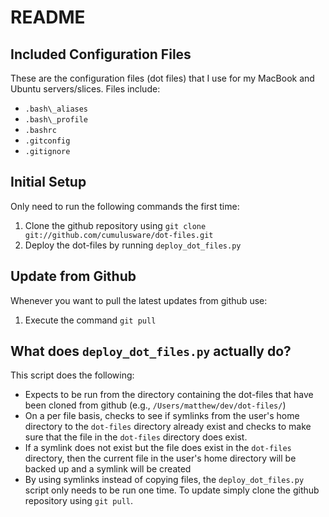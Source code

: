 # README #

## Included Configuration Files ##

These are the configuration files (dot files) that I use for my MacBook
and Ubuntu servers/slices. Files include:

* `.bash\_aliases`
* `.bash\_profile`
* `.bashrc`
* `.gitconfig`
* `.gitignore`

## Initial Setup ##

Only need to run the following commands the first time:

1. Clone the github repository using `git clone
   git://github.com/cumulusware/dot-files.git`
2. Deploy the dot-files by running `deploy_dot_files.py`

## Update from Github ##

Whenever you want to pull the latest updates from github use:

1. Execute the command `git pull`

## What does `deploy_dot_files.py` actually do? ##

This script does the following:

* Expects to be run from the directory containing the dot-files that
  have been cloned from github (e.g., `/Users/matthew/dev/dot-files/`)
* On a per file basis, checks to see if symlinks from the user's home
  directory to the `dot-files` directory already exist and checks to
make sure that the file in the `dot-files` directory does exist.
* If a symlink does not exist but the file does exist in the `dot-files`
  directory, then the current file in the user's home directory will be
backed up and a symlink will be created
* By using symlinks instead of copying files, the `deploy_dot_files.py`
  script only needs to be run one time. To update simply clone the
github repository using `git pull`.

